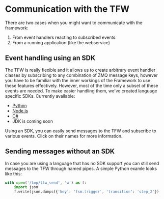 # Communication with the TFW

There are two cases when you might want to communicate with the framework:
 1. From event handlers reacting to subscribed events
 2. From a running application (like the webservice)


## Event handling using an SDK
The TFW is really flexible and it allows us to create arbitrary event handler classes by subscribing to any combination of ZMQ message keys, however you have to be familiar with the inner workings of the Framework to use these features effectively. However, most of the time only a subset of these events are needed. To make easier handling them, we've created language specific SDKs. Currently available: 
 - [Python](https://pypi.org/project/tfwsdk)
 - [Node.js](https://www.npmjs.com/package/@avatao/tfwsdk)
 - [C#](https://www.nuget.org/packages/Avatao.TutorialFramework.SDK/)
 - JDK is coming soon

Using an SDK, you can easily send messages to the TFW and subscribe to various events. Click on their names for more information.

## Sending messages without an SDK
In case you are using a language that has no SDK support you can still send messages to the TFW through named pipes. A simple Python examle looks like this:
```python
with open('/tmp/tfw_send', 'w') as f:
    import json
    f.write(json.dumps({'key': 'fsm.trigger', 'transition': 'step_2'}) + '\n')
```